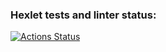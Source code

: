 ### Hexlet tests and linter status:
[![Actions Status](https://github.com/hitriylis/qa-engineer-project-84/actions/workflows/hexlet-check.yml/badge.svg)](https://github.com/hitriylis/qa-engineer-project-84/actions)